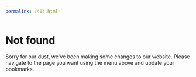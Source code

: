 ```yaml
---
permalink: /404.html
---
```


# Not found

Sorry for our dust, we've been making some changes to our website. Please navigate to the page you want using the menu above and update your bookmarks.